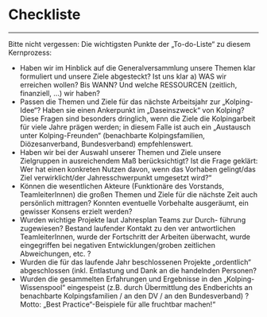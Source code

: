 # Checkliste

---

Bitte nicht vergessen: Die wichtigsten Punkte der „To-do-Liste“ zu diesem Kernprozess:

- Haben wir im Hinblick auf die Generalversammlung unsere Themen klar formuliert und unsere Ziele abgesteckt? Ist uns klar a) WAS wir erreichen wollen? Bis WANN? Und welche RESSOURCEN (zeitlich, finanziell, ...) wir haben?
- Passen die Themen und Ziele für das nächste Arbeitsjahr zur „Kolping-Idee“? Haben sie einen Ankerpunkt im „Daseinszweck“ von Kolping? Diese Fragen sind besonders dringlich, wenn die Ziele die Kolpingarbeit für viele Jahre prägen werden; in diesem Falle ist auch ein „Austausch unter Kolping-Freunden“ (benachbarte Kolpingsfamilien, Diözesanverband, Bundesverband) empfehlenswert.
- Haben wir bei der Auswahl unserer Themen und Ziele unsere Zielgruppen in ausreichendem Maß berücksichtigt? Ist die Frage geklärt: Wer hat einen konkreten Nutzen davon, wenn das Vorhaben gelingt/das Ziel verwirklicht/der Jahresschwerpunkt umgesetzt wird?“
- Können die wesentlichen Akteure (Funktionäre des Vorstands, TeamleiterInnen) die großen Themen und Ziele für die nächste Zeit auch persönlich mittragen? Konnten eventuelle Vorbehalte ausgeräumt, ein gewisser Konsens erzielt werden?
- Wurden wichtige Projekte laut Jahresplan Teams zur Durch- führung zugewiesen? Bestand laufender Kontakt zu den ver antwortlichen TeamleiterInnen, wurde der Fortschritt der Arbeiten überwacht, wurde eingegriffen bei negativen Entwicklungen/groben zeitlichen Abweichungen, etc. ?
- Wurden die für das laufende Jahr beschlossenen Projekte „ordentlich“ abgeschlossen (inkl. Entlastung und Dank an die handelnden Personen?
- Wurden die gesammelten Erfahrungen und Ergebnisse in den „Kolping-Wissenspool“ eingespeist (z.B. durch Übermittlung des Endberichts an benachbarte Kolpingsfamilien / an den DV / an den Bundesverband) ? Motto: „Best Practice“-Beispiele für alle fruchtbar machen!“

